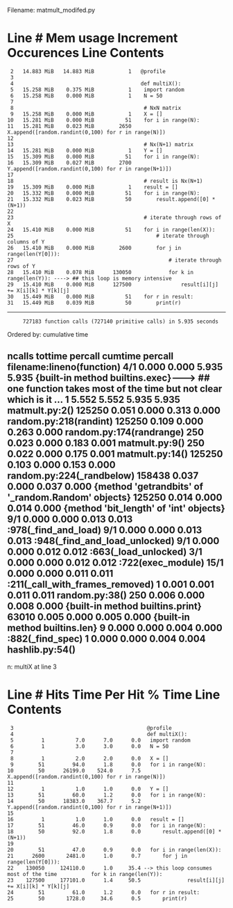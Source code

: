 Filename: matmult_modifed.py

Line #    Mem usage    Increment  Occurences   Line Contents
============================================================
     2   14.883 MiB   14.883 MiB           1   @profile
     3                                         
     4                                         def multiX(): 
     5   15.258 MiB    0.375 MiB           1    import random
     6   15.258 MiB    0.000 MiB           1    N = 50
     7                                          
     8                                          # NxN matrix
     9   15.258 MiB    0.000 MiB           1    X = []
    10   15.281 MiB    0.000 MiB          51    for i in range(N):
    11   15.281 MiB    0.023 MiB        2650        X.append([random.randint(0,100) for r in range(N)])
    12                                          
    13                                          # Nx(N+1) matrix
    14   15.281 MiB    0.000 MiB           1    Y = []
    15   15.309 MiB    0.000 MiB          51    for i in range(N):
    16   15.309 MiB    0.027 MiB        2700        Y.append([random.randint(0,100) for r in range(N+1)])
    17                                          
    18                                          # result is Nx(N+1)
    19   15.309 MiB    0.000 MiB           1    result = []
    20   15.332 MiB    0.000 MiB          51    for i in range(N):
    21   15.332 MiB    0.023 MiB          50        result.append([0] * (N+1))
    22                                          
    23                                          # iterate through rows of X
    24   15.410 MiB    0.000 MiB          51    for i in range(len(X)):
    25                                              # iterate through columns of Y
    26   15.410 MiB    0.000 MiB        2600        for j in range(len(Y[0])):
    27                                                  # iterate through rows of Y
    28   15.410 MiB    0.078 MiB      130050            for k in range(len(Y)): ----> ## this loop is memory intensive
    29   15.410 MiB    0.000 MiB      127500                result[i][j] += X[i][k] * Y[k][j]
    30   15.449 MiB    0.000 MiB          51    for r in result:
    31   15.449 MiB    0.039 MiB          50        print(r)


---------------------------------------------------------------------------------------
         727183 function calls (727140 primitive calls) in 5.935 seconds

   Ordered by: cumulative time

   ncalls  tottime  percall  cumtime  percall filename:lineno(function)
      4/1    0.000    0.000    5.935    5.935 {built-in method builtins.exec}---> ## one function takes most of the time but not clear which is it ... 
        1    5.552    5.552    5.935    5.935 matmult.py:2(<module>)
   125250    0.051    0.000    0.313    0.000 random.py:218(randint)
   125250    0.109    0.000    0.263    0.000 random.py:174(randrange)
      250    0.023    0.000    0.183    0.001 matmult.py:9(<listcomp>)
      250    0.022    0.000    0.175    0.001 matmult.py:14(<listcomp>)
   125250    0.103    0.000    0.153    0.000 random.py:224(_randbelow)
   158438    0.037    0.000    0.037    0.000 {method 'getrandbits' of '_random.Random' objects}
   125250    0.014    0.000    0.014    0.000 {method 'bit_length' of 'int' objects}
      9/1    0.000    0.000    0.013    0.013 <frozen importlib._bootstrap>:978(_find_and_load)
      9/1    0.000    0.000    0.013    0.013 <frozen importlib._bootstrap>:948(_find_and_load_unlocked)
      9/1    0.000    0.000    0.012    0.012 <frozen importlib._bootstrap>:663(_load_unlocked)
      3/1    0.000    0.000    0.012    0.012 <frozen importlib._bootstrap_external>:722(exec_module)
     15/1    0.000    0.000    0.011    0.011 <frozen importlib._bootstrap>:211(_call_with_frames_removed)
        1    0.001    0.001    0.011    0.011 random.py:38(<module>)
      250    0.006    0.000    0.008    0.000 {built-in method builtins.print}
    63010    0.005    0.000    0.005    0.000 {built-in method builtins.len}
        9    0.000    0.000    0.004    0.000 <frozen importlib._bootstrap>:882(_find_spec)
        1    0.000    0.000    0.004    0.004 hashlib.py:54(<module>)
--------------------------------------------------------------------------------------

n: multiX at line 3

Line #      Hits         Time  Per Hit   % Time  Line Contents
==============================================================
     3                                           @profile
     4                                           def multiX(): 
     5         1          7.0      7.0      0.0   import random
     6         1          3.0      3.0      0.0   N = 50
     7                                            
     8         1          2.0      2.0      0.0   X = []
     9        51         94.0      1.8      0.0   for i in range(N):
    10        50      26199.0    524.0      7.5       X.append([random.randint(0,100) for r in range(N)])
    11                                            
    12         1          1.0      1.0      0.0   Y = []
    13        51         60.0      1.2      0.0   for i in range(N):
    14        50      18383.0    367.7      5.2       Y.append([random.randint(0,100) for r in range(N+1)])
    15                                            
    16         1          1.0      1.0      0.0   result = []
    17        51         46.0      0.9      0.0   for i in range(N):
    18        50         92.0      1.8      0.0       result.append([0] * (N+1))
    19                                            
    20        51         47.0      0.9      0.0   for i in range(len(X)):
    21      2600       2481.0      1.0      0.7       for j in range(len(Y[0])):
    22    130050     124110.0      1.0     35.4 --> this loop consumes most of the time           for k in range(len(Y)):
    23    127500     177101.0      1.4     50.5               result[i][j] += X[i][k] * Y[k][j]
    24        51         61.0      1.2      0.0   for r in result:
    25        50       1728.0     34.6      0.5       print(r)

